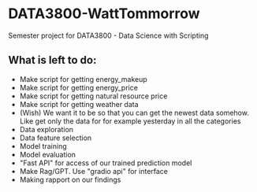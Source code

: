 # DATA3800-WattTommorrow
Semester project for DATA3800 - Data Science with Scripting

## What is left to do:
- Make script for getting energy_makeup
- Make script for getting energy_price
- Make script for getting natural resource price
- Make script for getting weather data
- (Wish) We want it to be so that you can get the newest data somehow. Like get only the data for for example yesterday in all the categories
- Data exploration
- Data feature selection
- Model training
- Model evaluation
- "Fast API" for access of our trained prediction model
- Make Rag/GPT. Use "gradio api" for interface
- Making rapport on our findings